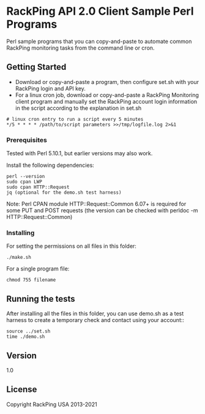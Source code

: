 # RackPing API 2.0 Client Sample Perl Programs

Perl sample programs that you can copy-and-paste to automate common RackPing monitoring tasks from the command line or cron.

## Getting Started

* Download or copy-and-paste a program, then configure set.sh with your RackPing login and API key.
* For a linux cron job, download or copy-and-paste a RackPing Monitoring client program and manually set the RackPing account login information in the script according to the explanation in set.sh

```
# linux cron entry to run a script every 5 minutes
*/5 * * * * /path/to/script parameters >>/tmp/logfile.log 2>&1
```

### Prerequisites

Tested with Perl 5.10.1, but earlier versions may also work.

Install the following dependencies:

```
perl --version
sudo cpan LWP
sudo cpan HTTP::Request
jq (optional for the demo.sh test harness)
```

Note: Perl CPAN module HTTP::Request::Common 6.07+ is required for some PUT and POST requests (the version can be checked with perldoc -m HTTP::Request::Common)

### Installing

For setting the permissions on all files in this folder:

```
./make.sh
```

For a single program file:

```
chmod 755 filename
```

## Running the tests

After installing all the files in this folder, you can use demo.sh as a test harness to create a temporary check and contact using your account::

```
source ../set.sh
time ./demo.sh
```

## Version

1.0

## License

Copyright RackPing USA 2013-2021

